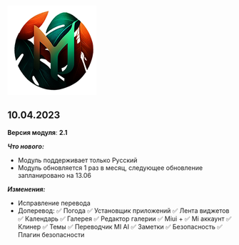 <img src="https://raw.githubusercontent.com/kazhemons/CNtoRU/main/img/Logo.png">

## 10.04.2023 ##

**Версия модуля**: **2.1**

***Что нового:***
- Модуль поддерживает только Русский
- Модуль обновляется 1 раз в месяц, следующее обновление запланировано на 13.06

***Изменения:***
- Исправление перевода
- Доперевод: 
 ✅ Погода
 ✅ Установщик приложений
 ✅ Лента виджетов
 ✅ Календарь
 ✅ Галерея
 ✅ Редактор галерии
 ✅ Miui +
 ✅ Mi аккаунт
 ✅ Клинер
 ✅ Темы
 ✅ Переводчик MI AI
 ✅ Заметки
 ✅ Безопасность
 ✅ Плагин безопасности
